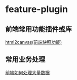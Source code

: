 <!--
 * @Author: Li Zhiliang
 * @Date: 2020-11-05 15:05:47
 * @LastEditors: Li Zhiliang
 * @LastEditTime: 2020-11-26 11:58:15
 * @FilePath: /feature-plugin/README.md
-->
# feature-plugin

## 前端常用功能插件或库

[html2canvas(前端快照功能)]()

## 常用业务处理

[前端如何处理大量数据]()






